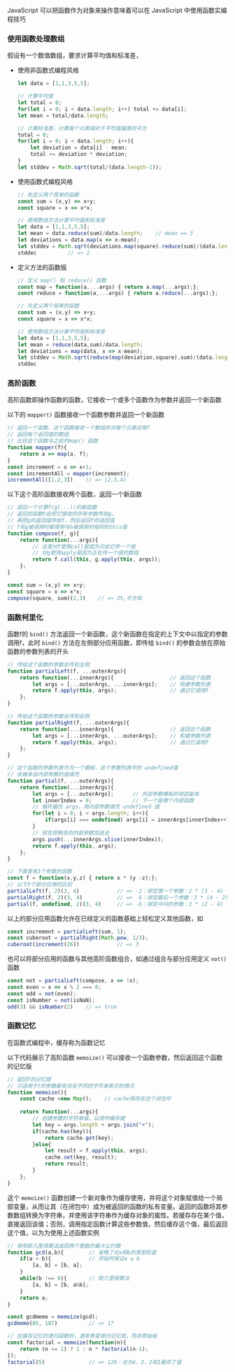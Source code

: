 JavaScript 可以把函数作为对象来操作意味着可以在 JavaScript 中使用函数实编程技巧

### 使用函数处理数组

假设有一个数值数组，要求计算平均值和标准差，

- 使用非函数式编程风格

  ```js
  let data = [1,1,3,5,5];
  
  // 计算平均值
  let total = 0;
  for(let i = 0; i < data.length; i++) total += data[i];
  let mean = total/data.length;
  
  // 计算标准差，计算每个元素相对于平均值偏差的平方
  total = 0;
  for(let i = 0; i < data.length; i++){
      let deviation = data[i] - mean;
      total += deviation * deviation;
  }
  let stddev = Math.sqrt(total/(data.length-1));
  ```

- 使用函数式编程风格

  ```js
  // 先定义两个简单的函数
  const sum = (x,y) => x+y;
  const square = x => x*x;
  
  // 使用数组方法计算平均值和标准差
  let data = [1,1,3,5,5];
  let mean = data.reduce(sum)/data.length;    // mean == 3
  let deviations = data.map(x => x-mean);
  let stddev = Math.sqrt(deviations.map(square).reduce(sum)/(data.length-1));
  stddec          // => 2
  ```

- 定义方法的函数版

  ```js
  // 定义 map() 和 reduce() 函数
  const map = function(a,...args) { return a.map(...args);};
  const reduce = function(a,...args) { return a.reduce(...args);};
  
  // 先定义两个简单的函数
  const sum = (x,y) => x+y;
  const square = x => x*x;
  
  // 使用数组方法计算平均值和标准差
  let data = [1,1,3,5,5];
  let mean = reduce(data,sum)/data.length;    
  let deviations = map(data, x => x-mean);
  let stddev = Math.sqrt(reduce(map(deviation,square),sum)/(data.length-1));
  stddec        
  ```



### 高阶函数

高阶函数即操作函数的函数，它接收一个或多个函数作为参数并返回一个新函数

以下的 `mapper()` 函数接收一个函数参数并返回一个新函数

```js
// 返回一个函数，这个函数接收一个数组并对每个元素应用f
// 返回每个返回值的数组
// 比较这个函数与之前的map() 函数
function mapper(f){
    return a => map(a, f);
}
const increment = x => x+1;
const incrementAll = mapper(increment);
incrementAll([1,2,3])    // => [2,3,4]
```

以下这个高阶函数接收两个函数，返回一个新函数

```js
// 返回一个计算f(g(...))的新函数
// 返回的函数h会把它接收的所有参数传给g，
// 再把g的返回值传给f，然后返回f的返回值
// f和g被调用时都使用与h被调用时相同的this值
function compose(f, g){
    return function(...args){
        // 这里对f使用call是因为只给它传一个值
        // 对g使用apply是因为正在传一个值的数组
        return f.call(this, g.apply(this, args));
    };
}

const sum = (x,y) => x+y;
const square = x => x*x;
compose(square, sum)(2,3)    // => 25,平方和
```



### 函数柯里化

函数f的 `bind()` 方法返回一个新函数，这个新函数在指定的上下文中以指定的参数调用f，此时 `bind()` 方法在左侧部分应用函数，即传给 `bind()` 的参数会放在原始函数的参数列表的开头

```js
// 传给这个函数的参数会传到左侧
function partialLeft(f, ...outerArgs){
    return function(...innerArgs){                  // 返回这个函数
        let args = [...outerArgs, ...innerArgs];    // 构建参数列表
        return f.apply(this, args);                 // 通过它调用f
    };
}

// 传给这个函数的参数会传到右侧
function partialRight(f, ...outerArgs){
    return function(...innerArgs){                  // 返回这个函数
        let args = [...innerArgs, ...outerArgs];    // 构建参数列表
        return f.apply(this, args);                 // 通过它调用f
    };
}

// 这个函数的参数列表作为一个模板，这个参数列表中的 undefined值
// 会被来自内部参数的值填充
function partial(f, ...outerArgs){
    return function(...innerArgs){   
        let args = [...outerArgs];    	// 外部参数模板的局部副本
        let innerIndex = 0;             // 下一个是哪个内部函数
        // 循环遍历 args，用内部参数填充 undefined 值
        for(let i = 0; i < args.length; i++){
            if(args[i] === undefined) args[i] = innerArgs[innerIndex++];
        }
        // 现在把剩余的内部参数加进去
        args.push(...innerArgs.slice(innerIndex));
        return f.apply(this, args);   
    };
}

// 下面是有3个参数的函数
const f = function(x,y,z) { return x * (y -z);};
// 以下3个部分应用的区别
partialLeft(f, 2)(3, 4)            // => -2：绑定第一个参数：2 * (3 - 4)
partialRight(f, 2)(3, 4)           // =>  6：绑定最后一个参数：3 * (4 - 2)
partial(f, undefined, 2)(3, 4)     // => -6：绑定中间的参数：3 * (2 - 4)
```

以上的部分应用函数允许在已经定义的函数基础上轻松定义其他函数，如

```js
const increment = partialLeft(sum, 1);
const cuberoot = partialRight(Math.pow, 1/3);
cuberoot(increment(26))            // => 3
```

也可以将部分应用的函数与其他高阶函数组合，如通过组合与部分应用定义 `not()` 函数

```js
const not = partialLeft(compose, x => !x);
const even = x => x % 2 === 0;
const odd = not(even);
const isNumber = not(isNaN);
odd(3) && isNumber(2)    // => true
```



### 函数记忆

在函数式编程中，缓存称为函数记忆

以下代码展示了高阶函数 `memoize()` 可以接收一个函数参数，然后返回这个函数的记忆版

```js
// 返回f的记忆版
// 只适用于f的参数都有完全不同的字符串表示的情况
function memoize(){
    const cache =new Map();    // cache保存在这个闭包中
    
    return function(...args){
        // 创建参数的字符串版，以用作缓存键
        let key = args.length + args.join("+");
        if(cache.has(key)){
            return cache.get(key);
        }else{
            let result = f.apply(this, args);
            cache.set(key, result);
            return result;
        }
    };
}
```

这个 `memoize()` 函数创建一个新对象作为缓存使用，并将这个对象赋值给一个局部变量，从而让其（在闭包中）成为被返回的函数的私有变量。返回的函数将其参数数组转换为字符串，并使用该字符串作为缓存对象的属性。若缓存存在某个值，直接返回该值；否则，调用指定函数计算这些参数值，然后缓存这个值，最后返回这个值，以为为使用上述函数实例

```js
// 使用欧几里得算法返回两个整数的最大公约数
function gcd(a,b){        // 省略了对a和b的类型检查
    if(a < b){            // 开始时保证a ≥ b
        [a, b] = [b, a];  
    }
    while(b !== 0){       // 欧几里得算法
        [a, b] = [b, a%b];
    }
    return a;
}

const gcdmemo = memoize(gcd);
gcdmemo(85, 187)          // => 17

// 在编写记忆的递归函数时，通常希望递归记忆版，而非原始版
const factorial = memoize(function(n){
    return (n <= 1) ? 1 : n * factorial(n-1);
});
factorial(5)              // => 120：也为4、3、2和1缓存了值
```

